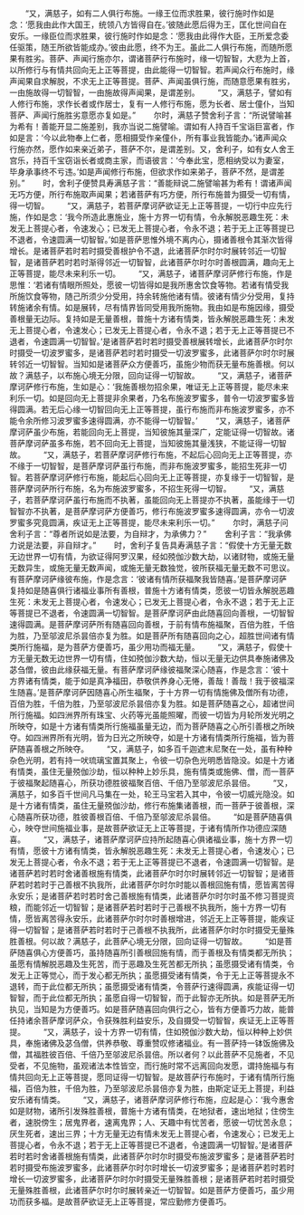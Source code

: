 <!-- { "loadSidebar": true } -->
　　“又，满慈子，如有二人俱行布施。一缘王位而求胜果，彼行施时作如是念：‘愿我由此作大国王，统领八方皆得自在。’彼随此愿后得为王，匡化世间自在安乐。一缘臣位而求胜果，彼行施时作如是念：‘愿我由此得作大臣，王所爱念委任驱策，随王所欲皆能成办。’彼由此愿，终不为王。虽此二人俱行布施，而随所愿果有胜劣。菩萨、声闻行施亦尔，谓诸菩萨行布施时，缘一切智智，大悲为上首，以所修行与有情共回向无上正等菩提，由此能得一切智智。若声闻众行布施时，缘声闻果自求解脱，不求无上正等菩提。菩萨、声闻虽俱行施，而随意愿果有胜劣，一由施故得一切智智，一由施故得声闻果，是谓差别。
　　“又，满慈子，譬如有人修行布施，求作长者或作居士，复有一人修行布施，愿为长者、居士僮仆，当知菩萨、声闻行施胜劣意愿亦复如是。”
　　尔时，满慈子赞舍利子言：“所说譬喻甚为希有！善能开显二施差别，我亦当说二施譬喻。谓如有人持百千宝诣巨富者，作如是言：‘今以此物奉上仁者，愿相摄受作亲僮仆，所有事业我皆能办。’诸声闻众行施亦然，愿作如来亲近弟子，菩萨不尔，是谓差别。又，舍利子，如有女人舍王宫乐，持百千宝窃诣长者或商主家，而语彼言：‘今奉此宝，愿相纳受以为妻室，毕身承事终不亏违。’如是声闻修行布施，但欲求作如来弟子，菩萨不然，是谓差别。”
　　时，舍利子便赞具寿满慈子言：“善能辩说二施譬喻甚为希有！谓诸声闻无巧方便，所行布施取声闻果；若诸菩萨有巧方便，所行布施普为摄受一切有情，得一切智。
　　“又，满慈子，若菩萨摩诃萨欲证无上正等菩提，一切行中应先行施，作如是念：‘我今所造此惠施业，施十方界一切有情，令永解脱恶趣生死：未发无上菩提心者，令速发心；已发无上菩提心者，令永不退；若于无上正等菩提已不退者，令速圆满一切智智。’如是菩萨思惟外境不离内心，摄诸善根令其渐次皆得增长。是诸菩萨若时若时摄受善根护令不退，此诸菩萨尔时尔时展转邻近一切智智，是诸菩萨若时若时渐得邻近一切智智，此诸菩萨尔时尔时善根圆满，趣向无上正等菩提，能尽未来利乐一切。
　　“又，满慈子，诸菩萨摩诃萨修行布施，作是思惟：‘若诸有情眼所照处，愿彼一切皆得如是我所惠舍饮食等物。若诸有情受我所施饮食等物，随己所须少分受用，持余转施他诸有情。彼诸有情少分受用，复持转施诸余有情。如是展转，尽有情界皆同受用我所施物。我由如是布施因缘，摄受善根量无边际。复持如是无量善根，普施十方诸有情类，皆永解脱恶趣生死：未发无上菩提心者，令速发心；已发无上菩提心者，令永不退；若于无上正等菩提已不退者，令速圆满一切智智。’是诸菩萨若时若时摄受善根展转增长，此诸菩萨尔时尔时摄受一切波罗蜜多，是诸菩萨若时若时摄受一切波罗蜜多，此诸菩萨尔时尔时展转邻近一切智智。当知如是诸菩萨众方便善巧，虽施少物而获无量布施善根。何以故？满慈子，以布施心境无分限，回向证得一切智故。
　　“又，满慈子，诸菩萨摩诃萨修行布施，生如是心：‘我施善根勿招余果，唯证无上正等菩提，能尽未来利乐一切。如是回向无上菩提非余果者，乃名布施波罗蜜多，普令一切波罗蜜多皆得圆满。若无后心缘一切智回向无上正等菩提，虽行布施而非布施波罗蜜多，亦不能令余所修习波罗蜜多速得圆满，亦不能得一切智智。’
　　“又，满慈子，诸菩萨摩诃萨虽少布施，若能回向无上菩提，当知彼施其量深广，定能证得一切智故。诸菩萨摩诃萨虽多布施，若不回向无上菩提，当知彼施其量浅狭，不能证得一切智故。
　　“又，满慈子，若菩萨摩诃萨修行布施，不起后心回向无上正等菩提，亦不缘于一切智智，是菩萨摩诃萨虽行布施，而非布施波罗蜜多，能招生死非一切智。若菩萨摩诃萨修行布施，能起后心回向无上正等菩提，亦复缘于一切智智，是菩萨摩诃萨所行布施，名为布施波罗蜜多，不招生死得一切智。
　　“又，满慈子，若菩萨摩诃萨虽行布施而不执著，虽能回向无上菩提亦不执著，虽能缘于一切智智亦不执著，是菩萨摩诃萨方便善巧，修行布施波罗蜜多速得圆满，亦令一切波罗蜜多究竟圆满，疾证无上正等菩提，能尽未来利乐一切。”
　　尔时，满慈子问舍利子言：“尊者所说如是法要，为自辩才，为承佛力？”
　　舍利子言：“我承佛力说是法要，非自辩才。”
　　时，舍利子复告具寿满慈子言：“假使十方无量无数无边世界一切有情，为欲证得阿罗汉果，经如殑伽沙数大劫，以诸财物，或施无量无数异生，或施无量无数声闻，或施无量无数独觉，彼所获福无量无数不可思议。有菩萨摩诃萨缘彼布施，作是念言：‘彼诸有情所获福聚我皆随喜。’是菩萨摩诃萨复持如是随喜俱行诸福业事所有善根，普施十方诸有情类，愿彼一切皆永解脱恶趣生死：未发无上菩提心者，令速发心；已发无上菩提心者，令永不退；若于无上正等菩提已不退者，令速圆满一切智智。是菩萨摩诃萨由此随喜回向善根，一切智智速得圆满。是菩萨摩诃萨所有随喜回向善根，于前有情布施福聚，百倍为胜，千倍为胜，乃至邬波尼杀昙倍亦复为胜。如是菩萨所有随喜回向之心，超胜世间诸有情类所行施福，是为菩萨方便善巧，虽少用功而福无量。
　　“又，满慈子，假使十方无量无数无边世界一切有情，住如殑伽沙数大劫，恒以无量无边供具奉施诸佛及苾刍僧，彼由此缘获福无量。有菩萨摩诃萨缘彼福聚深心随喜，作是念言：‘彼十方界诸有情类，能于如是真净福田，恭敬供养身心无惓，善哉！善哉！我于彼福深生随喜。’是菩萨摩诃萨因随喜心所生福聚，于十方界一切有情施佛及僧所有功德，百倍为胜，千倍为胜，乃至邬波尼杀昙倍亦复为胜。如是菩萨随喜之心，超诸世间所行施福。如四洲界所有珠宝、火药等光虽能照曜，而彼一切皆为月轮所发光明之所映夺，如是十方诸有情类所行施福虽量无边，而为菩萨随喜之心所引善根之所映夺。如四洲界所有光明，皆为日光之所映夺，如是十方诸有情类所行施福，皆为菩萨随喜善根之所映夺。
　　“又，满慈子，如多百千迦遮末尼聚在一处，虽有种种杂色光明，若有持一吠琉璃宝置其聚上，令彼一切杂色光明悉皆隐没。如是十方诸有情类，虽住无量殑伽沙劫，恒以种种上妙乐具，施有情类或施佛、僧，而一菩萨于彼福聚起随喜心，所获功德胜彼福聚百倍、千倍乃至邬波尼杀昙倍。
　　“又，满慈子，如多百千世间凡马集在一处，轮王马宝若入其中，令彼一切威光隐没。如是十方诸有情类，虽住无量殑伽沙劫，修行布施集诸善根，而一菩萨于彼善根，深心随喜所获功德，胜彼善根百倍、千倍乃至邬波尼杀昙倍。
　　“如是菩萨随喜俱心，映夺世间施福业事，是故菩萨欲证无上正等菩提，于诸有情所作功德应深随喜。
　　“又，满慈子，诸菩萨摩诃萨应持所起随喜心俱诸福业事，施十方界一切有情，愿彼十方诸有情类，皆永解脱恶趣生死：未发无上菩提心者，令速发心；已发无上菩提心者，令永不退；若于无上正等菩提已不退者，令速圆满一切智智。是诸菩萨若时若时舍诸善根施有情类，此诸菩萨尔时尔时展转邻近一切智智；是诸菩萨若时若时于己善根不执我所，此诸菩萨尔时尔时能以善根回施有情，愿皆离苦得永安乐；是诸菩萨若时若时舍己善根施有情类，此诸菩萨尔时尔时虽不修习菩提资粮，而能邻近一切智智；是诸菩萨若时若时于己善根不执我所，施十方界一切有情，愿皆离苦得永安乐，此诸菩萨尔时尔时善根增进，邻近无上正等菩提，能疾证得一切智智；是诸菩萨若时若时于己善根不执我所，此诸菩萨尔时尔时摄受无量殊胜善根。何以故？满慈子，此菩萨心境无分限，回向证得一切智故。
　　“如是菩萨随喜俱心方便善巧，虽持随喜所引善根回施有情，而于善根及有情类都无所执；虽愿有情解脱恶趣及生死苦，而于恶趣及生死苦都无所执；虽愿摄受诸有情类，令发无上正等觉心，而于发心都无所执；虽愿摄受诸有情类，令于无上正等菩提永不退转，而于此位都无所执；虽愿摄受诸有情类，令菩萨行速得圆满，疾能证得一切智智，而于此位都无所执；虽愿自得一切智智，而于此智亦无所执。如是菩萨无所执见，当知是为方便善巧。如是菩萨随喜回向俱行之心，皆有方便善巧力故，能普任持诸余菩萨摩诃萨众，令获殊胜利益安乐，及自摄受一切智智，疾证无上正等菩提。
　　“又，满慈子，设十方界一切有情，住如殑伽沙数大劫，恒以种种上妙供具，奉施诸佛及苾刍僧，供养恭敬、尊重赞叹修诸福业。有一菩萨持一钵饭施佛及僧，其福胜彼百倍、千倍乃至邬波尼杀昙倍。所以者何？以此菩萨不见施者，不见受者，不见施物，虽观诸法本性皆空，而行施时常不远离回向发愿，谓持施福与有情共回向无上正等菩提，愿同证得一切智智。是故菩萨行布施时，于诸有情所行施福，百倍为胜，千倍为胜，乃至邬波尼杀昙倍亦复为胜，由斯定证无上菩提，利益安乐诸有情类。
　　“又，满慈子，诸菩萨摩诃萨修行布施，应起是心：‘我今惠舍如是财物，诸所引发殊胜善根，普施十方诸有情类，在地狱者，速出地狱；住傍生者，速脱傍生；居鬼界者，速离鬼界；人、天趣中有忧苦者，愿彼一切忧苦永息；厌生死者，速出三界；十方无量无边有情未发无上菩提心者，令速发心；已发无上菩提心者，令永不退；若于无上正等菩提已不退者，令速圆满一切智智。’是诸菩萨若时若时舍诸善根施有情类，此诸菩萨尔时尔时摄受布施波罗蜜多；是诸菩萨若时若时摄受布施波罗蜜多，此诸菩萨尔时尔时增长一切波罗蜜多；是诸菩萨若时若时增长一切波罗蜜多，此诸菩萨尔时尔时摄受无量殊胜善根；是诸菩萨若时若时摄受无量殊胜善根，此诸菩萨尔时尔时展转亲近一切智智。如是菩萨方便善巧，虽少用功而获多福。是故菩萨欲证无上正等菩提，常应勤修方便善巧。
